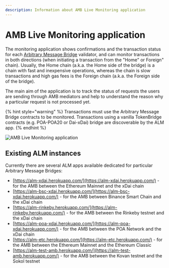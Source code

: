 ```yaml
---
description: Information about AMB Live Monitoring application
---
```


# AMB Live Monitoring application

The monitoring application shows confirmations and the transaction status for each [Arbitrary Message Bridge](https://docs.tokenbridge.net/amb-bridge/about-amb-bridge) validator, and can monitor transactions in both directions \(when initiating a transaction from the "Home" or Foreign" chain\). Usually, the Home chain \(a.k.a. the Home side of the bridge\) is a chain with fast and inexpensive operations, whereas the chain is slow transactions and high gas fees is the Foreign chain \(a.k.a. the Foreign side of the bridge\).

The main aim of the application is to track the status of requests the users are sending through AMB mediators and help to understand the reason why a particular request is not processed yet.

{% hint style="warning" %}
Transactions must use the Arbitrary Message Bridge contracts to be monitored. Transactions using a vanilla TokenBridge contracts \(e.g. POA-POA20 or Dai-xDai\) bridge are discoverable by the ALM app. 
{% endhint %}

![AMB Live Monitoring application](../../../.gitbook/assets/alm-monitor1.png)

## Existing ALM instances

Currently there are several ALM apps available dedicated for particular Arbitrary Message Bridges:

* [https://alm-xdai.herokuapp.com/](https://alm-xdai.herokuapp.com/) - for the AMB between the Ethereum Mainnet and the xDai chain
* [https://alm-bsc-xdai.herokuapp.com/](https://alm-bsc-xdai.herokuapp.com/) - for the AMB between Binance Smart Chain and the xDai chain
* [https://alm-rinkeby.herokuapp.com/](https://alm-rinkeby.herokuapp.com/) - for the AMB between the Rinkeby testnet and the xDai chain
* [https://alm-poa-xdai.herokuapp.com/](https://alm-poa-xdai.herokuapp.com/) - for the AMB between the POA Network and the xDai chain
* [https://alm-etc.herokuapp.com/](https://alm-etc.herokuapp.com/) - for the AMB between the Ethereum Mainnet and the Ethereum Classic
* [https://alm-test-amb.herokuapp.com/](https://alm-test-amb.herokuapp.com/) - for the AMB between the Kovan testnet and the Sokol testnet

